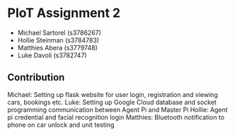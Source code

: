 # PIoT Assignment 2
* Michael Sartorel (s3786267)
* Hollie Steinman (s3784783)
* Matthies Abera (s3779748)
* Luke Davoli (s3782747)

## Contribution
Michael: Setting up flask website for user login, registration and viewing cars, bookings etc.
Luke: Setting up Google Cloud database and socket programming communication between Agent Pi and Master Pi
Hollie: Agent pi credential and facial recognition login
Matthies: Bluetooth notification to phone on car unlock and unit testing
